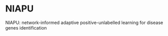 # NIAPU
NIAPU: network-informed adaptive positive-unlabelled learning for disease genes identification
